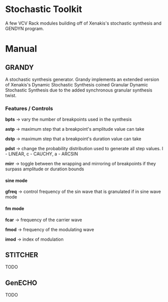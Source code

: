
# Stochastic Toolkit
A few VCV Rack modules building off of Xenakis's stochastic synthesis and GENDYN program.

# Manual

## GRANDY
A stochastic synthesis generator. Grandy implements an extended version of Xenakis's Dynamic Stochastic Synthesis coined Granular Dynamic Stochastic Synthesis due to the added synchronous granular synthesis twist.

### Features / Controls
**bpts** -> vary the number of breakpoints used in the synthesis

**astp** -> maximum step that a breakpoint's amplitude value can take

**dstp** -> maximum step that a breakpoint's duration value can take

**pdst** -> change the probability distribution used to generate all step values. l - LINEAR, c - CAUCHY, a - ARCSIN

**mirr** -> toggle between the wrapping and mirroring of breakpoints if they surpass amplitude or duration bounds

#### sine mode
**gfreq** -> control frequency of the sin wave that is granulated if in sine wave mode

#### fm mode
**fcar** -> frequency of the carrier wave

**fmod** -> frequency of the modulating wave

**imod** -> index of modulation

## STITCHER
TODO

## GenECHO
TODO
